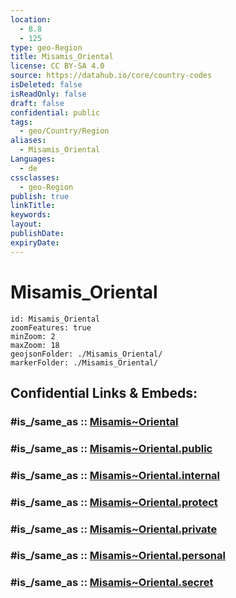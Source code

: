 ```yaml
---
location:
  - 8.8
  - 125
type: geo-Region
title: Misamis_Oriental
license: CC BY-SA 4.0
source: https://datahub.io/core/country-codes
isDeleted: false
isReadOnly: false
draft: false
confidential: public
tags:
  - geo/Country/Region
aliases:
  - Misamis_Oriental
Languages:
  - de
cssclasses:
  - geo-Region
publish: true
linkTitle:
keywords:
layout:
publishDate:
expiryDate:
---
```


# Misamis_Oriental

```leaflet
id: Misamis_Oriental
zoomFeatures: true 
minZoom: 2 
maxZoom: 18
geojsonFolder: ./Misamis_Oriental/
markerFolder: ./Misamis_Oriental/
```


## Confidential Links & Embeds: 

### #is_/same_as :: [Misamis~Oriental](/_Standards/Earth/Continent/Asia/Asia~South~East/Malay_Archipelago/Philippines/Regions~Philippines/Misamis~Oriental.md) 

### #is_/same_as :: [Misamis~Oriental.public](/_public/Earth/Continent/Asia/Asia~South~East/Malay_Archipelago/Philippines/Regions~Philippines/Misamis~Oriental.public.md) 

### #is_/same_as :: [Misamis~Oriental.internal](/_internal/Earth/Continent/Asia/Asia~South~East/Malay_Archipelago/Philippines/Regions~Philippines/Misamis~Oriental.internal.md) 

### #is_/same_as :: [Misamis~Oriental.protect](/_protect/Earth/Continent/Asia/Asia~South~East/Malay_Archipelago/Philippines/Regions~Philippines/Misamis~Oriental.protect.md) 

### #is_/same_as :: [Misamis~Oriental.private](/_private/Earth/Continent/Asia/Asia~South~East/Malay_Archipelago/Philippines/Regions~Philippines/Misamis~Oriental.private.md) 

### #is_/same_as :: [Misamis~Oriental.personal](/_personal/Earth/Continent/Asia/Asia~South~East/Malay_Archipelago/Philippines/Regions~Philippines/Misamis~Oriental.personal.md) 

### #is_/same_as :: [Misamis~Oriental.secret](/_secret/Earth/Continent/Asia/Asia~South~East/Malay_Archipelago/Philippines/Regions~Philippines/Misamis~Oriental.secret.md)

